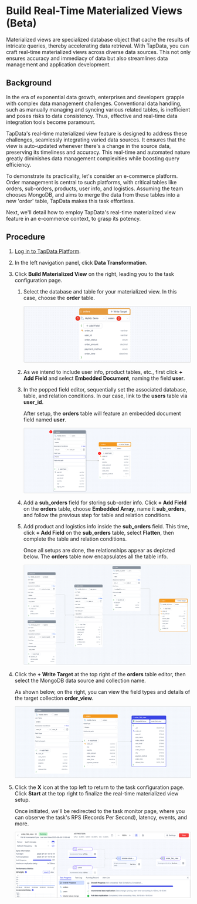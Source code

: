 # Build Real-Time Materialized Views (Beta)



Materialized views are specialized database object that cache the results of intricate queries, thereby accelerating data retrieval. With TapData, you can craft real-time materialized views across diverse data sources. This not only ensures accuracy and immediacy of data but also streamlines data management and application development.

## Background

In the era of exponential data growth, enterprises and developers grapple with complex data management challenges. Conventional data handling, such as manually managing and syncing various related tables, is inefficient and poses risks to data consistency. Thus, effective and real-time data integration tools become paramount.

TapData's real-time materialized view feature is designed to address these challenges, seamlessly integrating varied data sources. It ensures that the view is auto-updated whenever there's a change in the source data, preserving its timeliness and accuracy. This real-time and automated nature greatly diminishes data management complexities while boosting query efficiency.

To demonstrate its practicality, let's consider an e-commerce platform. Order management is central to such platforms, with critical tables like orders, sub-orders, products, user info, and logistics. Assuming the team chooses MongoDB, and aims to merge the data from these tables into a new 'order' table, TapData makes this task effortless.

Next, we'll detail how to employ TapData's real-time materialized view feature in an e-commerce context, to grasp its potency.

## Procedure

1. [Log in to TapData Platform](../log-in.md).
2. In the left navigation panel, click **Data Transformation**.
3. Click **Build Materialized View** on the right, leading you to the task configuration page.

   1. Select the database and table for your materialized view. In this case, choose the **order** table.
      
      ![Select main table](../../images/select_main_table.png)
      
   2. As we intend to include user info, product tables, etc., first click **+ Add Field** and select **Embedded Document**, naming the field **user**.
   3. In the popped field editor, sequentially set the associated database, table, and relation conditions. In our case, link to the **users** table via **user_id**.

      After setup, the **orders** table will feature an embedded document field named **user**.

      ![Add fields](../../images/add_columns.png)
      
   4. Add a **sub_orders** field for storing sub-order info. Click **+ Add Field** on the **orders** table, choose **Embedded Array**, name it **sub_orders**, and follow the previous step for table and relation conditions.
   5. Add product and logistics info inside the **sub_orders** field. This time, click **+ Add Field** on the **sub_orders** table, select **Flatten**, then complete the table and relation conditions.

      Once all setups are done, the relationships appear as depicted below. The **orders** table now encapsulates all the table info.

      ![Materialized view overview](../../images/materialized_view_overview.png)
   
4. Click the **+ Write Target** at the top right of the **orders** table editor, then select the MongoDB data source and collection name.

   As shown below, on the right, you can view the field types and details of the target collection **order_view**.

   ![Select target table](../../images/select_view_write_target.png)
   
5. Click the **X** icon at the top left to return to the task configuration page. Click **Start** at the top right to finalize the real-time materialized view setup.

   Once initiated, we'll be redirected to the task monitor page, where you can observe the task's RPS (Records Per Second), latency, events, and more.

   ![View task](../../images/monitor_view_task.png)